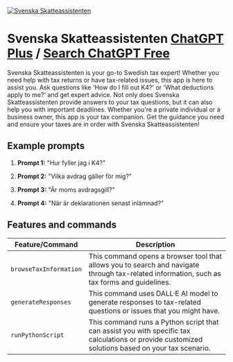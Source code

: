 
[![Svenska Skatteassistenten](https://files.oaiusercontent.com/file-DHfMgPB7CuhgEwzhf9rXX0pU?se=2123-10-16T09%3A56%3A37Z&sp=r&sv=2021-08-06&sr=b&rscc=max-age%3D31536000%2C%20immutable&rscd=attachment%3B%20filename%3D54d75290-e153-4e7a-bb6f-d1148305ccc3.png&sig=dxYBzjhoXjSC7li8eNoB/bPYGpgn0DJ3ccrnTGHW7nw%3D)](https://chat.openai.com/g/g-caCXGWq48-svenska-skatteassistenten)

# Svenska Skatteassistenten [ChatGPT Plus](https://chat.openai.com/g/g-caCXGWq48-svenska-skatteassistenten) / [Search ChatGPT Free](https://gptcall.net/index.html#/?search=Svenska%20Skatteassistenten)

Svenska Skatteassistenten is your go-to Swedish tax expert! Whether you need help with tax returns or have tax-related issues, this app is here to assist you. Ask questions like 'How do I fill out K4?' or 'What deductions apply to me?' and get expert advice. Not only does Svenska Skatteassistenten provide answers to your tax questions, but it can also help you with important deadlines. Whether you're a private individual or a business owner, this app is your tax companion. Get the guidance you need and ensure your taxes are in order with Svenska Skatteassistenten!

## Example prompts

1. **Prompt 1:** "Hur fyller jag i K4?"

2. **Prompt 2:** "Vilka avdrag gäller för mig?"

3. **Prompt 3:** "Är moms avdragsgill?"

4. **Prompt 4:** "När är deklarationen senast inlämnad?"

## Features and commands

| Feature/Command | Description |
| --- | --- |
| `browseTaxInformation` | This command opens a browser tool that allows you to search and navigate through tax-related information, such as tax forms and guidelines. |
| `generateResponses` | This command uses DALL·E AI model to generate responses to tax-related questions or issues that you might have. |
| `runPythonScript` | This command runs a Python script that can assist you with specific tax calculations or provide customized solutions based on your tax scenario. |


